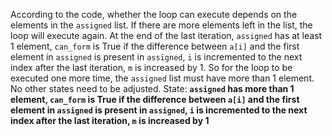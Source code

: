 According to the code, whether the loop can execute depends on the elements in the `assigned` list. If there are more elements left in the list, the loop will execute again. At the end of the last iteration, `assigned` has at least 1 element, `can_form` is True if the difference between `a[i]` and the first element in `assigned` is present in `assigned`, `i` is incremented to the next index after the last iteration, `m` is increased by 1. So for the loop to be executed one more time, the `assigned` list must have more than 1 element. No other states need to be adjusted.
State: **`assigned` has more than 1 element, `can_form` is True if the difference between `a[i]` and the first element in `assigned` is present in `assigned`, `i` is incremented to the next index after the last iteration, `m` is increased by 1**